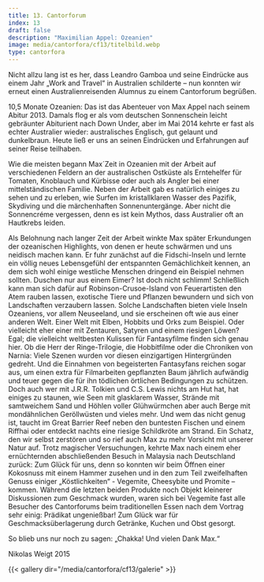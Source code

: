 ```yaml
---
title: 13. Cantorforum
index: 13
draft: false
description: "Maximilian Appel: Ozeanien"
image: media/cantorfora/cf13/titelbild.webp
type: cantorfora
---
```

Nicht allzu lang ist es her, dass Leandro Gamboa und seine Eindrücke aus einem Jahr „Work and Travel“ in Australien schilderte – nun konnten wir erneut einen Australienreisenden Alumnus zu einem Cantorforum begrüßen.

10,5 Monate Ozeanien: Das ist das Abenteuer von Max Appel nach seinem Abitur 2013. Damals flog er als vom deutschen Sonnenschein leicht gebräunter Abiturient nach Down Under, aber im Mai 2014 kehrte er fast als echter Australier wieder: australisches Englisch, gut gelaunt und dunkelbraun. Heute ließ er uns an seinen Eindrücken und Erfahrungen auf seiner Reise teilhaben.

Wie die meisten begann Max´Zeit in Ozeanien mit der Arbeit auf verschiedenen Feldern an der australischen Ostküste als Erntehelfer für Tomaten, Knoblauch und Kürbisse oder auch als Angler bei einer mittelständischen Familie. Neben der Arbeit gab es natürlich einiges zu sehen und zu erleben, wie Surfen im kristallklaren Wasser des Pazifik, Skydiving und die märchenhaften Sonnenuntergänge. Aber nicht die Sonnencréme vergessen, denn es ist kein Mythos, dass Australier oft an Hautkrebs leiden.

Als Belohnung nach langer Zeit der Arbeit winkte Max später Erkundungen der ozeanischen Highlights, von denen er heute schwärmen und uns neidisch machen kann. Er fuhr zunächst auf die Fidschi-Inseln und lernte ein völlig neues Lebensgefühl der entspannten Gemächlichkeit kennen, an dem sich wohl einige westliche Menschen dringend ein Beispiel nehmen sollten. Duschen nur aus einem Eimer? Ist doch nicht schlimm! Schließlich kann man sich dafür auf Robinson-Crusoe-Island von Feuerartisten den Atem rauben lassen, exotische Tiere und Pflanzen bewundern und sich von Landschaften verzaubern lassen. Solche Landschaften bieten viele Inseln Ozeaniens, vor allem Neuseeland, und sie erscheinen oft wie aus einer anderen Welt. Einer Welt mit Elben, Hobbits und Orks zum Beispiel. Oder vielleicht eher einer mit Zentauren, Satyren und einem riesigen Löwen? Egal; die vielleicht weltbesten Kulissen für Fantasyfilme finden sich genau hier. Ob die Herr der Ringe-Trilogie, die Hobbitfilme oder die Chroniken von Narnia: Viele Szenen wurden vor diesen einzigartigen Hintergründen gedreht. Und die Einnahmen von begeisterten Fantasyfans reichen sogar aus, um einen extra für Filmarbeiten gepflanzten Baum jährlich aufwändig und teuer gegen die für ihn tödlichen örtlichen Bedingungen zu schützen. Doch auch wer mit J.R.R. Tolkien und C.S. Lewis nichts am Hut hat, hat einiges zu staunen, wie Seen mit glasklarem Wasser, Strände mit samtweichem Sand und Höhlen voller Glühwürmchen aber auch Berge mit mondähnlichen Geröllwüsten und vieles mehr. Und wem das nicht genug ist, taucht im Great Barrier Reef neben den buntesten Fischen und einem Riffhai oder entdeckt nachts eine riesige Schildkröte am Strand. Ein Schatz, den wir selbst zerstören und so rief auch Max zu mehr Vorsicht mit unserer Natur auf. Trotz magischer Versuchungen, kehrte Max nach einem eher ernüchternden abschließenden Besuch in Malaysia nach Deutschland zurück: Zum Glück für uns, denn so konnten wir beim Öffnen einer Kokosnuss mit einem Hammer zusehen und in den zum Teil zweifelhaften Genuss einiger „Köstlichkeiten“ - Vegemite, Cheesybite und Promite – kommen. Während die letzten beiden Produkte noch Objekt kleinerer Diskussionen zum Geschmack wurden, waren sich bei Vegemite fast alle Besucher des Cantorforums beim traditionellen Essen nach dem Vortrag sehr einig: Prädikat ungenießbar! Zum Glück war für Geschmacksüberlagerung durch Getränke, Kuchen und Obst gesorgt.

So blieb uns nur noch zu sagen: „Chakka! Und vielen Dank Max.“

Nikolas Weigt 2015

{{< gallery dir="/media/cantorfora/cf13/galerie" >}}

